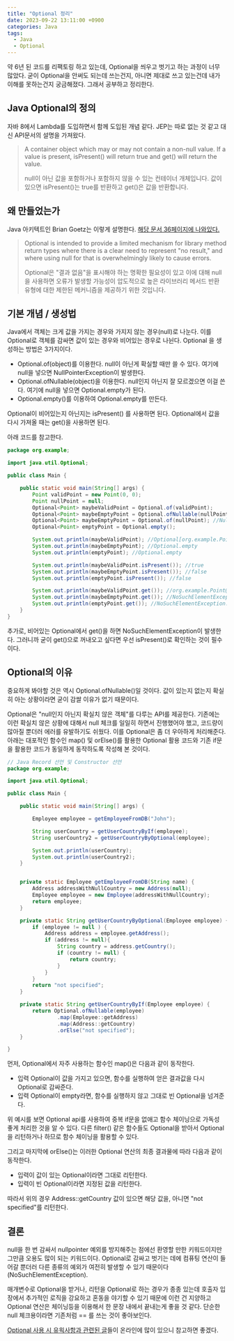 ```yaml
---
title: "Optional 정리" 
date: 2023-09-22 13:11:00 +0900 
categories: Java 
tags:
  - Java
  - Optional
---
```


약 6년 된 코드를 리팩토링 하고 있는데, Optional을 씌우고 벗기고 하는 과정이 너무 많았다. 굳이 Optional을 안써도 되는데 쓰는건지, 아니면 제대로 쓰고 있는건데 내가 이해를 못하는건지 궁금해졌다. 그래서 공부하고 정리한다. 

## Java Optional의 정의
자바 8에서 Lambda를 도입하면서 함께 도입된 개념 같다. JEP는 따로 없는 것 같고 대신 API문서의 설명을 가져왔다. 

> A container object which may or may not contain a non-null value. If a value is present, isPresent() will return true and get() will return the value.
> 
> null이 아닌 값을 포함하거나 포함하지 않을 수 있는 컨테이너 개체입니다. 값이 있으면 isPresent()는 true를 반환하고 get()은 값을 반환합니다. 

## 왜 만들었는가
Java 아키텍트인 Brian Goetz는 이렇게 설명한다. [해당 문서 36페이지에 나와있다.](https://stuartmarks.files.wordpress.com/2015/10/con6851-api-design-v2.pdf)

> Optional is intended to provide a limited mechanism for library method return types where there is a clear need to represent "no result," and where using null for that is overwhelmingly likely to cause errors.
>
> Optional은 "결과 없음"을 표시해야 하는 명확한 필요성이 있고 이에 대해 null을 사용하면 오류가 발생할 가능성이 압도적으로 높은 라이브러리 메서드 반환 유형에 대한 제한된 메커니즘을 제공하기 위한 것입니다. 
 
## 기본 개념 / 생성법
Java에서 객체는 크게 값을 가지는 경우와 가지지 않는 경우(null)로 나눈다. 이를 Optional로 객체를 감싸면 값이 있는 경우와 비어있는 경우로 나뉜다.
Optional 을 생성하는 방법은 3가지이다.

- Optional.of(object)를 이용한다. null이 아닌게 확실할 때만 쓸 수 있다. 여기에 null을 넣으면 NullPointerException이 발생한다.
- Optional.ofNullable(object)을 이용한다. null인지 아닌지 잘 모르겠으면 이걸 쓴다. 여기에 null을 넣으면 Optional.empty가 된다.
- Optional.empty()를 이용하여 Optional.empty를 만든다.

Optional이 비어있는지 아닌지는 isPresent() 를 사용하면 된다. Optional에서 값을 다시 가져올 때는 get()을 사용하면 된다.

아래 코드를 참고한다.
```java
package org.example;

import java.util.Optional;

public class Main {

    public static void main(String[] args) {
        Point validPoint = new Point(0, 0);
        Point nullPoint = null;
        Optional<Point> maybeValidPoint = Optional.of(validPoint);
        Optional<Point> maybeEmptyPoint = Optional.ofNullable(nullPoint);
        Optional<Point> maybeEmptyPoint = Optional.of(nullPoint); //NullPointerException
        Optional<Point> emptyPoint = Optional.empty();

        System.out.println(maybeValidPoint); //Optional[org.example.Point@2752f6e2]
        System.out.println(maybeEmptyPoint); //Optional.empty
        System.out.println(emptyPoint); //Optional.empty

        System.out.println(maybeValidPoint.isPresent()); //true
        System.out.println(maybeEmptyPoint.isPresent()); //false
        System.out.println(emptyPoint.isPresent()); //false

        System.out.println(maybeValidPoint.get()); //org.example.Point@2752f6e2
        System.out.println(maybeEmptyPoint.get()); //NoSuchElementException: No value present
        System.out.println(emptyPoint.get()); //NoSuchElementException: No value present
    }
}

```
추가로, 비어있는 Optional에서 get()을 하면 NoSuchElementException이 발생한다. 그러니까 굳이 get()으로 꺼내오고 싶다면 우선 isPresent()로 확인하는 것이 필수이다.


## Optional의 이유

중요하게 봐야할 것은 역시 Optional.ofNullable()일 것이다. 값이 있는지 없는지 확실히 아는 상황이라면 굳이 감쌀 이유가 없기 때문이다. <br>

Optional은 "null인지 아닌지 확실치 않은 객체"를 다루는 API를 제공한다. 기존에는 이런 확실치 않은 상황에 대해서 null 체크를 일일히 하면서 진행했어야 했고, 코드량이 많아질 뿐더러 에러를 유발하기도 쉬웠다. 이를 Optional은 좀 더 우아하게 처리해준다.
아래는 대포적인 함수인 map() 및 orElse()를 활용한 Optional 활용 코드와 기존 if문을 활용한 코드가 동일하게 동작하도록 작성해 본 것이다.


```java
// Java Record 선언 및 Constructor 선언
package org.example;

import java.util.Optional;

public class Main {

    public static void main(String[] args) {

        Employee employee = getEmployeeFromDB("John");

        String userCountry = getUserCountryByIf(employee);
        String userCountry2 = getUserCountryByOptional(employee);

        System.out.println(userCountry);
        System.out.println(userCountry2);
    }


    private static Employee getEmployeeFromDB(String name) {
        Address addressWithNullCountry = new Address(null);
        Employee employee = new Employee(addressWithNullCountry);
        return employee;
    }

    private static String getUserCountryByOptional(Employee employee) {
        if (employee != null ) {
            Address address = employee.getAddress();
            if (address != null){
                String country = address.getCountry();
                if (country != null) {
                    return country;
                }
            }
        }
        return "not specified";
    }

    private static String getUserCountryByIf(Employee employee) {
        return Optional.ofNullable(employee)
                .map(Employee::getAddress)
                .map(Address::getCountry)
                .orElse("not specified");
    }

}
```

먼저, Optional에서 자주 사용하는 함수인 map()은 다음과 같이 동작한다.
- 입력 Optional이 값을 가지고 있으면, 함수를 실행하여 얻은 결과값을 다시 Optional로 감싸준다.
- 입력 Optional이 empty라면, 함수를 실행하지 않고 그대로 빈 Optional을 넘겨준다.

위 예시를 보면 Optional api를 사용하여 중복 if문을 없애고 함수 체이닝으로 가독성 좋게 처리한 것을 알 수 있다.
다른 filter() 같은 함수들도 Optional을 받아서 Optional을 리턴하거나 하므로 함수 체이닝을 활용할 수 있다.

그리고 마지막에 orElse()는 이러한 Optional 연산의 최종 결과물에 따라 다음과 같이 동작한다.
- 입력이 값이 있는 Optional이라면 그대로 리턴한다.
- 입력이 빈 Optional이라면 지정된 값을 리턴한다.

따라서 위의 경우 Address::getCountry 값이 있으면 해당 값을, 아니면 "not specified"를 리턴한다.


## 결론
null을 한 번 감싸서 nullpointer 예외를 방지해주는 점에선 환영할 만한 키워드이지만 그만큼 오용도 많이 되는 키워드이다. 
Optional로 감싸고 벗기는 데에 컴퓨팅 연산이 들어갈 뿐더러 다른 종류의 예외가 여전히 발생할 수 있기 때문이다(NoSuchElementException). <br>

매개변수로 Optional을 받거나, 리턴을 Optional로 하는 경우가 종종 있는데 호출자 입장에서 추가적인 로직을 강요하고 혼동을 야기할 수 있기 때문에
이런 건 지양하고 Optional 연산은 체이닝등을 이용해서 한 문장 내에서 끝내는게 좋을 것 같다.
단순한 null 체크용이라면 기존처럼 == 를 쓰는 것이 좋아보인다.<br>

[Optional 사용 시 유읙사항과 관련된 글](https://www.latera.kr/blog/2019-07-02-effective-optional/)들이 온라인에 많이 있으니 참고하면 좋겠다.